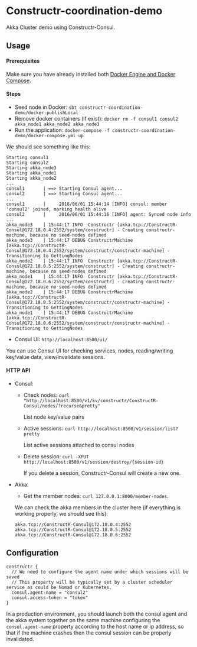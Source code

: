 # Constructr-coordination-demo #

Akka Cluster demo using Constructr-Consul.

## Usage

#### Prerequisites ####

Make sure you have already installed both [Docker Engine and Docker Compose](https://docs.docker.com/compose/install/).

#### Steps ####

- Seed node in Docker: `sbt constructr-coordination-demo/docker:publishLocal`
- Remove docker containers (if exist): `docker rm -f consul1 consul2 akka_node1 akka_node2 akka_node3`
- Run the application: `docker-compose -f constructr-coordination-demo/docker-compose.yml up`

We should see something like this:
```
Starting consul1
Starting consul2
Starting akka_node3
Starting akka_node1
Starting akka_node2
...
consul1       | ==> Starting Consul agent...
consul2       | ==> Starting Consul agent...
...
consul1       |     2016/06/01 15:44:14 [INFO] consul: member 'consul2' joined, marking health alive
consul2       |     2016/06/01 15:44:16 [INFO] agent: Synced node info
...
akka_node3    | 15:44:17 INFO  Constructr [akka.tcp://ConstructR-Consul@172.18.0.4:2552/system/constructr] - Creating constructr-machine, because no seed-nodes defined
akka_node3    | 15:44:17 DEBUG ConstructrMachine [akka.tcp://ConstructR-Consul@172.18.0.4:2552/system/constructr/constructr-machine] - Transitioning to GettingNodes
akka_node2    | 15:44:17 INFO  Constructr [akka.tcp://ConstructR-Consul@172.18.0.5:2552/system/constructr] - Creating constructr-machine, because no seed-nodes defined
akka_node1    | 15:44:17 INFO  Constructr [akka.tcp://ConstructR-Consul@172.18.0.6:2552/system/constructr] - Creating constructr-machine, because no seed-nodes defined
akka_node2    | 15:44:17 DEBUG ConstructrMachine [akka.tcp://ConstructR-Consul@172.18.0.5:2552/system/constructr/constructr-machine] - Transitioning to GettingNodes
akka_node1    | 15:44:17 DEBUG ConstructrMachine [akka.tcp://ConstructR-Consul@172.18.0.6:2552/system/constructr/constructr-machine] - Transitioning to GettingNodes
```
- Consul UI: `http://localhost:8500/ui/`

You can use Consul UI for checking services, nodes, reading/writing key/value data, view/invalidate sessions.

#### HTTP API ####

- Consul:
    - Check nodes: `curl "http://localhost:8500/v1/kv/constructr/ConstructR-Consul/nodes/?recurse&pretty"`

      List node key/value pairs

    - Active sessions: `curl http://localhost:8500/v1/session/list?pretty`

      List active sessions attached to consul nodes

    - Delete session: `curl -XPUT http://localhost:8500/v1/session/destroy/{session-id}`

      If you delete a session, Constructr-Consul will create a new one.

- Akka:
    - Get the member nodes: `curl 127.0.0.1:8000/member-nodes`.

    We can check the akka members in the cluster here (if everything is working properly, we should see this):
     ```
    akka.tcp://ConstructR-Consul@172.18.0.4:2552
    akka.tcp://ConstructR-Consul@172.18.0.5:2552
    akka.tcp://ConstructR-Consul@172.18.0.6:2552
    ```

## Configuration

```
constructr {
  // We need to configure the agent name under which sessions will be saved
  // This property will be typically set by a cluster scheduler service as could be Nomad or Kubernetes.
  consul.agent-name = "consul2"
  consul.access-token = "token"
}
```

In a production environment, you should launch both the consul agent and the akka system together on the same machine
configuring the `consul.agent-name` property according to the host name or ip address, so that if the machine crashes
then the consul session can be properly invalidated.